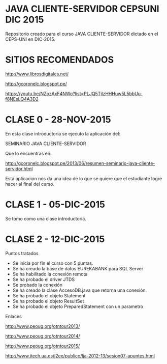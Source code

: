 # JAVA CLIENTE-SERVIDOR CEPSUNI DIC 2015
Repositorio creado para el curso JAVA CLIENTE-SERVIDOR dictado en el CEPS-UNI en DIC-2015.

# SITIOS RECOMENDADOS

http://www.librosdigitales.net/

http://gcoronelc.blogspot.pe/

https://youtu.be/NZozAxF4NWo?list=PLJQ5TjlzHHHuw5L5bbUu-f8NEsLQ4A3D2

# CLASE 0 - 28-NOV-2015
En esta clase introductoria se ejecuto la aplicación del:

SEMINARIO JAVA CLIENTE-SERVIDOR 

Que lo encuentras en:

http://gcoronelc.blogspot.pe/2013/06/resumen-seminario-java-cliente-servidor.html

Esta aplicacion nos da una idea de lo que se quiere que el estudiante logre hacer al final del curso.

# CLASE 1 - 05-DIC-2015

Se tomo como una clase introductoria.


# CLASE 2 - 12-DIC-2015

Puntos tratados

- Se inicia por fin el curso con 5 puntas.
- Se ha creado la base de datos EUREKABANK para SQL Server
- Se ha habilitado la conexión remota
- Se ha probado el driver JTDS
- Se probado la conexión
- Se ha creado la clase AccesoDB.java que retorna una conexión.
- Se ha probado el objeto Statement
- Se ha probado el objeto ResultSet
- Se ha probado el objeto PreparedStatement con un parametro

Enlaces

http://www.peoug.org/otntour2013/

http://www.peoug.org/otntour2014/

http://www.peoug.org/otntour2015/

http://www.jtech.ua.es/j2ee/publico/lja-2012-13/sesion07-apuntes.html




